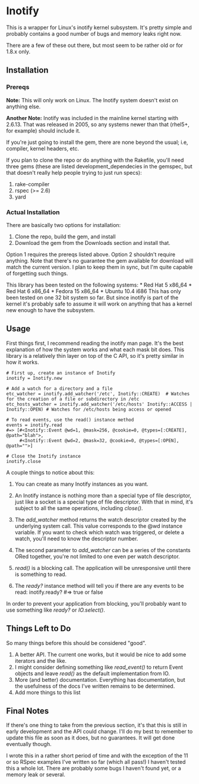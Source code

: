 Inotify
===

This is a wrapper for Linux's inotify kernel subsystem.  It's pretty simple and probably contains a good number of bugs and memory leaks right now.

There are a few of these out there, but most seem to be rather old or for 1.8.x only.

Installation
---

### Prereqs

**Note:** This will only work on Linux.  The Inotify system doesn't exist on anything else.

**Another Note:** Inotify was included in the mainline kernel starting with 2.6.13.  That was released in 2005, so any systems newer than that (rhel5+, for example) should include it.  

If you're just going to install the gem, there are none beyond the usual; i.e, compiler, kernel headers, etc.

If you plan to clone the repo or do anything with the Rakefile, you'll need three gems (these are listed development_dependecies in the gemspec, but that doesn't really help people trying to just run specs):

  1. rake-compiler
  2. rspec (>= 2.6)
  3. yard

### Actual Installation

There are basically two options for installation:
  
  1. Clone the repo, build the gem, and install
  2. Download the gem from the Downloads section and install that.

Option 1 requires the prereqs listed above.  Option 2 shouldn't require anything.  Note that there's no guarantee the gem available for download will match the current version.  I plan to keep them in sync, but I'm quite capable of forgetting such things.


This library has been tested on the following systems:
	* Red Hat 5   x86_64
	* Red Hat 6   x86_64
	* Fedora 15   x86_64
	* Ubuntu 10.4 i686
This has only been tested on one 32 bit system so far.  But since inotify is part of the kernel it's probably safe to assume it will work on anything that has a kernel new enough to have the subsystem.  

Usage
---

First things first, I recommend reading the inotify man page.  It's the best explanation of how the system works and what each mask bit does.  This library is a relatively thin layer on top of the C API, so it's pretty similar in how it works.

	# First up, create an instance of Inotify
	inotify = Inotify.new
	
	# Add a watch for a directory and a file
	etc_watcher = inotify.add_watcher('/etc', Inotify::CREATE)  # Watches for the creation of a file or subdirectory in /etc
	etc_hosts_watcher = inotify.add_watcher('/etc/hosts' Inotify::ACCESS | Inotify::OPEN) # Watches for /etc/hosts being access or opened
	
	# To read events, use the read() instance method
	events = inotify.read
	#=> [#<Inotify::Event @wd=1, @mask=256, @cookie=0, @types=[:CREATE], @path="blah">, 
	     #<Inotify::Event @wd=2, @mask=32, @cookie=0, @types=[:OPEN], @path="">]
	
	# Close the Inotify instance
	inotify.close

A couple things to notice about this:

1. You can create as many Inotify instances as you want.

2. An Inotify instance is nothing more than a special type of file descriptor, just like a socket is a special type of file descriptor.  With that in mind, it's subject to all the same operations, including *close()*.

3. The *add_watcher* method returns the watch descriptor created by the underlying system call.  This value corresponds to the @wd instance variable.  If you want to check which watch was triggered, or delete a watch, you'll need to know the descriptor number.

4. The second parameter to *add_watcher* can be a series of the constants ORed together, you're not limited to one even per watch descriptor.

5. *read()* is a blocking call.  The application will be unresponsive until there is something to read.

6. The *ready?* instance method will tell you if there are any events to be read:
		inotify.ready? #=> true or false

In order to prevent your application from blocking, you'll probably want to use something like *ready?* or *IO.select()*.

Things Left to Do
---

So many things before this should be considered "good".

1. A better API.  The current one works, but it would be nice to add some iterators and the like.
2. I might consider defining something like *read_event()* to return Event objects and leave *read()* as the default implementation from IO.
3. More (and better) documentation.  Everything has documentation, but the usefulness of the docs I've written remains to be determined.
4. Add more things to this list

Final Notes
---

If there's one thing to take from the previous section, it's that this is still in early development and the API could change.  I'll do my best to remember to update this file as soon as it does, but no guarantees.  It will get done eventually though.

I wrote this in a rather short period of time and with the exception of the 11 or so RSpec examples I've written so far (which all pass!) I haven't tested this a whole lot.  There are probably some bugs I haven't found yet, or a memory leak or several.
